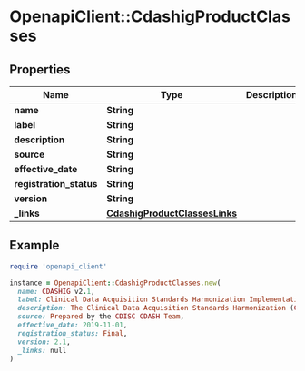 # OpenapiClient::CdashigProductClasses

## Properties

| Name | Type | Description | Notes |
| ---- | ---- | ----------- | ----- |
| **name** | **String** |  | [optional] |
| **label** | **String** |  | [optional] |
| **description** | **String** |  | [optional] |
| **source** | **String** |  | [optional] |
| **effective_date** | **String** |  | [optional] |
| **registration_status** | **String** |  | [optional] |
| **version** | **String** |  | [optional] |
| **_links** | [**CdashigProductClassesLinks**](CdashigProductClassesLinks.md) |  | [optional] |

## Example

```ruby
require 'openapi_client'

instance = OpenapiClient::CdashigProductClasses.new(
  name: CDASHIG v2.1,
  label: Clinical Data Acquisition Standards Harmonization Implementation Guide for Human Clinical Trials Version 2.1,
  description: The Clinical Data Acquisition Standards Harmonization (CDASH) Model, the CDASH Implementation Guide (CDASHIG), and the CDASHIG Metadata Table define basic standards for the collection of clinical trial data and how to implement the standard for specific case report forms (CRFs).,
  source: Prepared by the CDISC CDASH Team,
  effective_date: 2019-11-01,
  registration_status: Final,
  version: 2.1,
  _links: null
)
```

